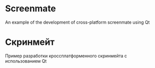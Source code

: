 ﻿# Screenmate
An example of the development of cross-platform screenmate using Qt

# Скринмейт
Пример разработки кроссплатформенного скринмейта с использованием Qt 
